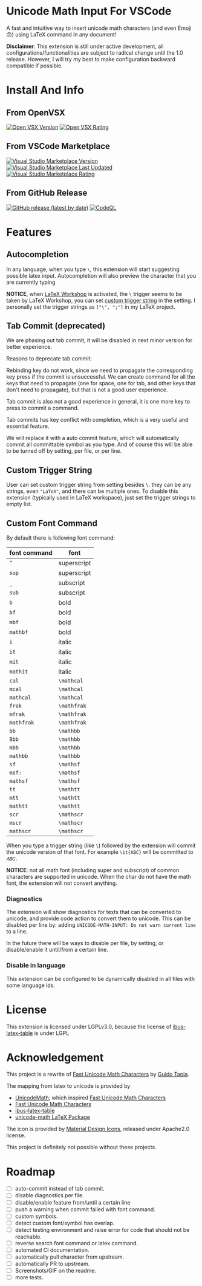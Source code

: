 # Unicode Math Input For VSCode

A fast and intuitive way to insert unicode math characters (and even Emoji 😯) using LaTeX command in any document!

**Disclaimer**: This extension is still under active development, 
all configurations/functionalities are subject to radical change until the 1.0 release. 
However, I will try my best to make configuration backward compatible if possible.

# Install And Info

## From OpenVSX

[![Open VSX Version](https://img.shields.io/open-vsx/v/czhang03/unicode-math-input)](https://open-vsx.org/extension/czhang03/unicode-math-input/)
[![Open VSX Rating](https://img.shields.io/open-vsx/rating/czhang03/unicode-math-input)](https://open-vsx.org/extension/czhang03/unicode-math-input/)

## From VSCode Marketplace

[![Visual Studio Marketplace Version](https://img.shields.io/visual-studio-marketplace/v/czhang03.unicode-math-input)](https://marketplace.visualstudio.com/items?itemName=czhang03.unicode-math-input)
[![Visual Studio Marketplace Last Updated](https://img.shields.io/visual-studio-marketplace/last-updated/czhang03.unicode-math-input)](https://marketplace.visualstudio.com/items?itemName=czhang03.unicode-math-input)
[![Visual Studio Marketplace Rating](https://img.shields.io/visual-studio-marketplace/r/czhang03.unicode-math-input)](https://marketplace.visualstudio.com/items?itemName=czhang03.unicode-math-input)

## From GitHub Release

[![GitHub release (latest by date)](https://img.shields.io/github/v/release/czhang03/unicode-math-vscode)](https://github.com/czhang03/unicode-math-vscode/releases)
[![CodeQL](https://github.com/czhang03/unicode-math-vscode/actions/workflows/codeql.yml/badge.svg)](https://github.com/czhang03/unicode-math-vscode/actions/workflows/codeql.yml)


# Features

## Autocompletion

In any language, when you type `\`, this extension will start suggesting possible latex input. 
Autocompletion will also preview the character that you are currently typing

**NOTICE**, when [LaTeX Workshop](https://github.com/James-Yu/LaTeX-Workshop) is activated, 
the `\` trigger seems to be taken by LaTeX Workshop, 
you can set [custom trigger string](#custom-trigger-string) in the setting. 
I personally set the trigger strings as `["\", ";"]` in my LaTeX project. 


## Tab Commit (deprecated)

We are phasing out tab commit, it will be disabled in next minor version for better experience. 

Reasons to deprecate tab commit:

Rebinding key do not work, 
since we need to propagate the corresponding key press if the commit is unsuccessful.
We can create command for all the keys that need to propagate 
(one for space, one for tab, and other keys that don't need to propagate),
but that is not a good user experience.

Tab commit is also not a good experience in general, 
it is one more key to press to commit a command. 

Tab commits has key conflict with completion, which is a very useful and essential feature.

We will replace it with a auto commit feature, 
which will automatically commit all committable symbol as you type.
And of course this will be able to be turned off by setting, per file, or per line. 

## Custom Trigger String

User can set custom trigger string from setting besides `\`.
they can be any strings, even `"LaTeX"`, and there can be multiple ones.
To disable this extension (typically used in LaTeX workspace),
just set the trigger strings to empty list.

## Custom Font Command 

By default there is following font command:

| font command  | font |
| --- | --- |
| `^`  | superscript |
| `sup`  | superscript |
| `_`  | subscript |
| `sub`  | subscript |
|`b` | bold |
|`bf` | bold |
|`mbf` | bold |
|`mathbf` | bold |
|`i` | italic |
|`it` | italic |
|`mit` | italic |
|`mathit` | italic |
|`cal` | `\mathcal` |
|`mcal` | `\mathcal` |
|`mathcal` | `\mathcal` |
|`frak` | `\mathfrak` |
|`mfrak` | `\mathfrak` |
|`mathfrak` | `\mathfrak` |
|`bb` | `\mathbb` |
|`Bbb` | `\mathbb` |
|`mbb` | `\mathbb` |
|`mathbb` | `\mathbb` |
|`sf` | `\mathsf` |
|`msf:` | `\mathsf` |
|`mathsf` | `\mathsf` |
|`tt` | `\mathtt` |
|`mtt` | `\mathtt` |
|`mathtt` | `\mathtt` |
|`scr` | `\mathscr` |
|`mscr` | `\mathscr` |
|`mathscr` | `\mathscr` |

When you type a trigger string (like `\`) followed by 
the extension will commit the unicode version of that font.
For example `\it{ABC}` will be committed to `𝐴𝐵𝐶`.

**NOTICE**: not all math font (including super and subscript) of common characters are supported in unicode.
When the char do not have the math font, the extension will not convert anything. 

### Diagnostics

The extension will show diagnostics for texts that can be converted to unicode, 
and provide code action to convert them to unicode. 
This can be disabled per line by: adding `UNICODE-MATH-INPUT: Do not warn current line` to a line. 

In the future there will be ways to disable per file, by setting, or disable/enable it until/from a certain line.

### Disable in language

This extension can be configured to be dynamically disabled in all files with some language ids. 

# License

This extension is licensed under LGPLv3.0,
because the license of [ibus-latex-table](https://github.com/moebiuscurve/ibus-table-others/blob/main/tables/latex.txt) is under LGPL

# Acknowledgement 

This project is a rewrite of [Fast Unicode Math Characters](https://github.com/gatapia/unicode-math-input)
by [Guido Tapia](https://github.com/gatapia). 

The mapping from latex to unicode is provided by 

- [UnicodeMath](https://github.com/mvoidex/UnicodeMath), which inspired [Fast Unicode Math Characters](https://github.com/gatapia/unicode-math-input)
- [Fast Unicode Math Characters](https://github.com/gatapia/unicode-math-input)
- [ibus-latex-table](https://github.com/moebiuscurve/ibus-table-others/blob/main/tables/latex.txt)
- [unicode-math LaTeX Package](https://github.com/wspr/unicode-math/)

The icon is provided by [Material Design Icons](https://pictogrammers.com/library/mdi/icon/math-integral/), 
released under Apache2.0 license.

This project is definitely not possible without these projects.


# Roadmap

- [ ] auto-commit instead of tab commit. 
- [ ] disable diagnostics per file.
- [ ] disable/enable feature from/until a certain line
- [ ] push a warning when commit failed with font command.
- [ ] custom symbols.
- [ ] detect custom font/symbol has overlap.
- [ ] detect testing environment and raise error for code that should not be reachable.
- [ ] reverse search font command or latex command.
- [ ] automated CI documentation.
- [ ] automatically pull character from upstream.
- [ ] automatically PR to upstream.
- [ ] Screenshots/GIF on the readme.
- [ ] more tests.